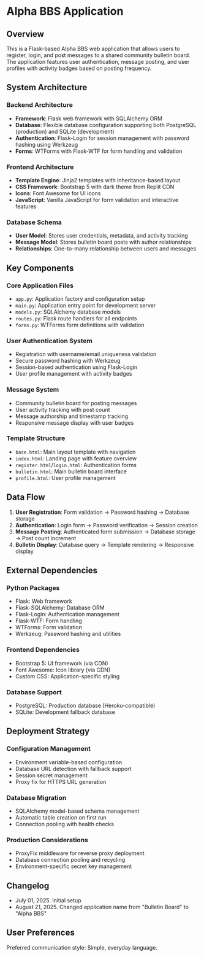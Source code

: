 # Alpha BBS Application

## Overview

This is a Flask-based Alpha BBS web application that allows users to register, login, and post messages to a shared community bulletin board. The application features user authentication, message posting, and user profiles with activity badges based on posting frequency.

## System Architecture

### Backend Architecture
- **Framework**: Flask web framework with SQLAlchemy ORM
- **Database**: Flexible database configuration supporting both PostgreSQL (production) and SQLite (development)
- **Authentication**: Flask-Login for session management with password hashing using Werkzeug
- **Forms**: WTForms with Flask-WTF for form handling and validation

### Frontend Architecture
- **Template Engine**: Jinja2 templates with inheritance-based layout
- **CSS Framework**: Bootstrap 5 with dark theme from Replit CDN
- **Icons**: Font Awesome for UI icons
- **JavaScript**: Vanilla JavaScript for form validation and interactive features

### Database Schema
- **User Model**: Stores user credentials, metadata, and activity tracking
- **Message Model**: Stores bulletin board posts with author relationships
- **Relationships**: One-to-many relationship between users and messages

## Key Components

### Core Application Files
- `app.py`: Application factory and configuration setup
- `main.py`: Application entry point for development server
- `models.py`: SQLAlchemy database models
- `routes.py`: Flask route handlers for all endpoints
- `forms.py`: WTForms form definitions with validation

### User Authentication System
- Registration with username/email uniqueness validation
- Secure password hashing with Werkzeug
- Session-based authentication using Flask-Login
- User profile management with activity badges

### Message System
- Community bulletin board for posting messages
- User activity tracking with post count
- Message authorship and timestamp tracking
- Responsive message display with user badges

### Template Structure
- `base.html`: Main layout template with navigation
- `index.html`: Landing page with feature overview
- `register.html`/`login.html`: Authentication forms
- `bulletin.html`: Main bulletin board interface
- `profile.html`: User profile management

## Data Flow

1. **User Registration**: Form validation → Password hashing → Database storage
2. **Authentication**: Login form → Password verification → Session creation
3. **Message Posting**: Authenticated form submission → Database storage → Post count increment
4. **Bulletin Display**: Database query → Template rendering → Responsive display

## External Dependencies

### Python Packages
- Flask: Web framework
- Flask-SQLAlchemy: Database ORM
- Flask-Login: Authentication management
- Flask-WTF: Form handling
- WTForms: Form validation
- Werkzeug: Password hashing and utilities

### Frontend Dependencies
- Bootstrap 5: UI framework (via CDN)
- Font Awesome: Icon library (via CDN)
- Custom CSS: Application-specific styling

### Database Support
- PostgreSQL: Production database (Heroku-compatible)
- SQLite: Development fallback database

## Deployment Strategy

### Configuration Management
- Environment variable-based configuration
- Database URL detection with fallback support
- Session secret management
- Proxy fix for HTTPS URL generation

### Database Migration
- SQLAlchemy model-based schema management
- Automatic table creation on first run
- Connection pooling with health checks

### Production Considerations
- ProxyFix middleware for reverse proxy deployment
- Database connection pooling and recycling
- Environment-specific secret key management

## Changelog
- July 01, 2025. Initial setup
- August 21, 2025. Changed application name from "Bulletin Board" to "Alpha BBS"

## User Preferences

Preferred communication style: Simple, everyday language.